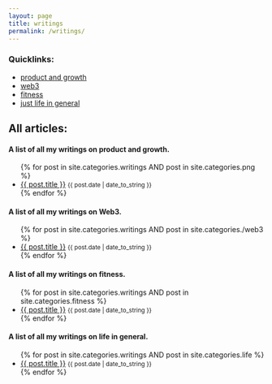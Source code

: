 ```yaml
---
layout: page
title: writings
permalink: /writings/
---
```


### Quicklinks:

- [product and growth](/writings/png)
- [web3](/writings/web3)
- [fitness](/writings/fitness)
- [just life in general](/writings/life)

## All articles:

#### A list of all my writings on product and growth. 

<ul>
  {% for post in site.categories.writings AND post in site.categories.png %}
    <li>
    	<a href="{{ post.url }}">{{ post.title }}</a> <small>{{ post.date | date_to_string }}</small>
    </li>
  {% endfor %}
</ul>

#### A list of all my writings on Web3. 

<ul>
  {% for post in site.categories.writings AND post in site.categories./web3 %}
    <li>
    	<a href="{{ post.url }}">{{ post.title }}</a> <small>{{ post.date | date_to_string }}</small>
    </li>
  {% endfor %}
</ul>

#### A list of all my writings on fitness. 

<ul>
  {% for post in site.categories.writings AND post in site.categories.fitness %}
    <li>
    	<a href="{{ post.url }}">{{ post.title }}</a> <small>{{ post.date | date_to_string }}</small>
    </li>
  {% endfor %}
</ul>

#### A list of all my writings on life in general. 

<ul>
  {% for post in site.categories.writings AND post in site.categories.life %}
    <li>
    	<a href="{{ post.url }}">{{ post.title }}</a> <small>{{ post.date | date_to_string }}</small>
    </li>
  {% endfor %}
</ul>
